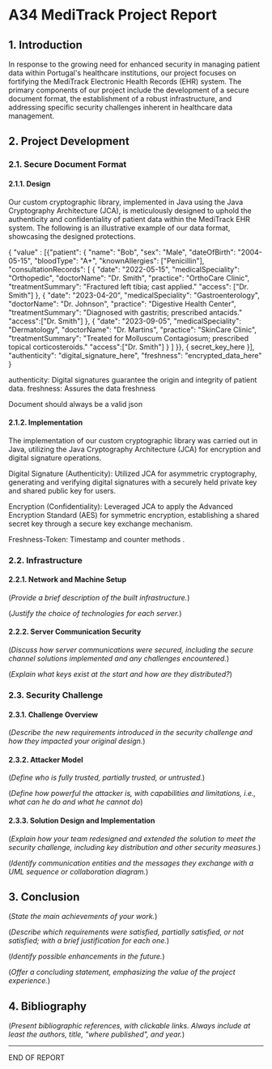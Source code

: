 # A34 MediTrack Project Report

## 1. Introduction

In response to the growing need for enhanced security in managing patient data within Portugal's healthcare institutions, our project focuses on fortifying the MediTrack Electronic Health Records (EHR) system. The primary components of our project include the development of a secure document format, the establishment of a robust infrastructure, and addressing specific security challenges inherent in healthcare data management.


## 2. Project Development

### 2.1. Secure Document Format

#### 2.1.1. Design

Our custom cryptographic library, implemented in Java using the Java Cryptography Architecture (JCA), is meticulously designed to uphold the authenticity and confidentiality of patient data within the MediTrack EHR system. The following is an illustrative example of our data format, showcasing the designed protections.

{ "value" : 
  [{"patient": 
    {
      "name": "Bob",
      "sex": "Male",
      "dateOfBirth": "2004-05-15",
      "bloodType": "A+",
      "knownAllergies": ["Penicillin"],
      "consultationRecords": [
        {
          "date": "2022-05-15",
          "medicalSpeciality": "Orthopedic",
          "doctorName": "Dr. Smith",
          "practice": "OrthoCare Clinic",
          "treatmentSummary": "Fractured left tibia; cast applied."
          "access": ["Dr. Smith"]
        },
        {
          "date": "2023-04-20",
          "medicalSpeciality": "Gastroenterology",
          "doctorName": "Dr. Johnson",
          "practice": "Digestive Health Center",
          "treatmentSummary": "Diagnosed with gastritis; prescribed antacids."
          "access":["Dr. Smith"]
        },
        {
          "date": "2023-09-05",
          "medicalSpeciality": "Dermatology",
          "doctorName": "Dr. Martins",
          "practice": "SkinCare Clinic",
          "treatmentSummary": "Treated for Molluscum Contagiosum; prescribed topical corticosteroids."
          "access":["Dr. Smith"]
        }
      ]
    }},
  {
    secret_key_here
  }],
  "authenticity": "digital_signature_here",
  "freshness": "encrypted_data_here"
}

authenticity: Digital signatures guarantee the origin and integrity of patient data.
freshness: Assures the data freshness


Document should always be a valid json

#### 2.1.2. Implementation

The implementation of our custom cryptographic library was carried out in Java, utilizing the Java Cryptography Architecture (JCA) for encryption and digital signature operations.

Digital Signature (Authenticity): Utilized JCA for asymmetric cryptography, generating and verifying digital signatures with a securely held private key and shared public key for users.

Encryption (Confidentiality): Leveraged JCA to apply the Advanced Encryption Standard (AES) for symmetric encryption, establishing a shared secret key through a secure key exchange mechanism.

Freshness-Token: Timestamp and counter methods .


### 2.2. Infrastructure

#### 2.2.1. Network and Machine Setup

(_Provide a brief description of the built infrastructure._)

(_Justify the choice of technologies for each server._)

#### 2.2.2. Server Communication Security

(_Discuss how server communications were secured, including the secure channel solutions implemented and any challenges encountered._)

(_Explain what keys exist at the start and how are they distributed?_)

### 2.3. Security Challenge

#### 2.3.1. Challenge Overview

(_Describe the new requirements introduced in the security challenge and how they impacted your original design._)

#### 2.3.2. Attacker Model

(_Define who is fully trusted, partially trusted, or untrusted._)

(_Define how powerful the attacker is, with capabilities and limitations, i.e., what can he do and what he cannot do_)

#### 2.3.3. Solution Design and Implementation

(_Explain how your team redesigned and extended the solution to meet the security challenge, including key distribution and other security measures._)

(_Identify communication entities and the messages they exchange with a UML sequence or collaboration diagram._)  

## 3. Conclusion

(_State the main achievements of your work._)

(_Describe which requirements were satisfied, partially satisfied, or not satisfied; with a brief justification for each one._)

(_Identify possible enhancements in the future._)

(_Offer a concluding statement, emphasizing the value of the project experience._)

## 4. Bibliography

(_Present bibliographic references, with clickable links. Always include at least the authors, title, "where published", and year._)

----
END OF REPORT
